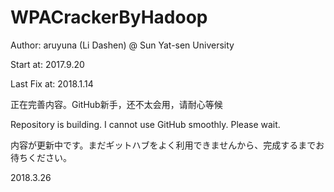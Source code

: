 # WPACrackerByHadoop

Author: aruyuna (Li Dashen) @ Sun Yat-sen University

Start at: 2017.9.20

Last Fix at: 2018.1.14

正在完善内容。GitHub新手，还不太会用，请耐心等候

Repository is building. I cannot use GitHub smoothly. Please wait.

内容が更新中です。まだギットハブをよく利用できませんから、完成するまでお待ちください。



2018.3.26
